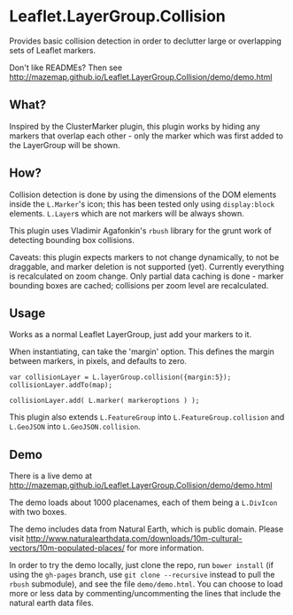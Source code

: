 Leaflet.LayerGroup.Collision
================================

Provides basic collision detection in order to declutter large or overlapping sets of Leaflet markers.

Don't like READMEs? Then see http://mazemap.github.io/Leaflet.LayerGroup.Collision/demo/demo.html


What?
--------

Inspired by the ClusterMarker plugin, this plugin works by hiding any markers that overlap each other - only the marker which was first added to the LayerGroup will be shown.



How?
--------

Collision detection is done by using the dimensions of the DOM elements inside the `L.Marker`'s icon; this has been tested only using `display:block` elements. `L.Layer`s which are not markers will be always shown.

This plugin uses Vladimir Agafonkin's `rbush` library for the grunt work of detecting bounding box collisions.

Caveats: this plugin expects markers to not change dynamically, to not be draggable, and marker deletion is not supported (yet). Currently everything is recalculated on zoom change. Only partial data caching is done - marker bounding boxes are cached; collisions per zoom level are recalculated.


Usage
-------------

Works as a normal Leaflet LayerGroup, just add your markers to it.

When instantiating, can take the 'margin' option. This defines the margin between markers, in pixels, and defaults to zero.

```
var collisionLayer = L.layerGroup.collision({margin:5});
collisionLayer.addTo(map);

collisionLayer.add( L.marker( markeroptions ) );
```

This plugin also extends `L.FeatureGroup` into `L.FeatureGroup.collision` and `L.GeoJSON` into `L.GeoJSON.collision`.


Demo
------

There is a live demo at http://mazemap.github.io/Leaflet.LayerGroup.Collision/demo/demo.html

The demo loads about 1000 placenames, each of them being a `L.DivIcon` with two boxes.

The demo includes data from Natural Earth, which is public domain. Please visit  http://www.naturalearthdata.com/downloads/10m-cultural-vectors/10m-populated-places/ for more information.

In order to try the demo locally, just clone the repo, run `bower install` (if using the `gh-pages` branch, use `git clone --recursive` instead to pull the `rbush` submodule), and see the file `demo/demo.html`. You can choose to load more or less data by commenting/uncommenting the lines that include the natural earth data files.
